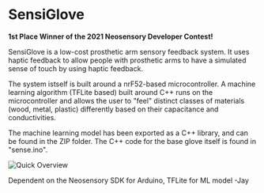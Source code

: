 # SensiGlove

**1st Place Winner of the 2021 Neosensory Developer Contest!**

SensiGlove is a low-cost prosthetic arm sensory feedback system. It uses haptic feedback to allow people with prosthetic arms to have a simulated sense of touch by using haptic feedback.

The system istself is built around a nrF52-based microcontroller. A machine learning algorithm (TFLite based) built around C++ runs on the microcontroller and allows the user to "feel" distinct classes of materials (wood, metal, plastic) differently based on their capacitance and conductivities.

The machine learning model has been exported as a C++ library, and can be found in the ZIP folder. The C++ code for the base glove itself is found in "sense.ino".

![Quick Overview](https://cdn.discordapp.com/attachments/795811395002171392/797800958620073984/ezgif.com-gif-maker_1.gif)

Dependent on the Neosensory SDK for Arduino, TFLite for ML model
-Jay

